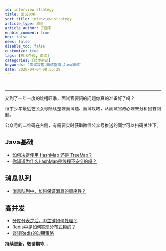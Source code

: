 ```yaml
---
id: interview-strategy
title: 面试攻略
sort_title: interview-strategy
article_type: 原创
article_author: 于起宇
enable_comment: true
hot: false
news: false
disable_toc: false
customize: true
tags: [技术杂谈, 面试]
categories: [技术杂谈]
keywords: '面试攻略,面试指南,Java面试'
date: 2020-04-04 08:55:29
---
```

<br/>
<hr/>
又到了一年一度的跳槽旺季，面试官要问的问题你真的准备好了吗？

恒宇少年最近在公众号陆续整理面试题、面试攻略，从面试官的心理来分析回答问题。

公众号的二维码在右侧，有需要实时获取微信公众号推送的同学可以扫码关注下。

## Java基础

- [如何决定使用 HashMap 还是 TreeMap？](https://mp.weixin.qq.com/s/jIgOYPNmqbIV2Rl88fIbuQ)
- [你知道为什么HashMap是线程不安全的吗？](https://mp.weixin.qq.com/s/clsLRcITtXjQ8l3RM1yJkg)


## 消息队列

- [消息队列中，如何保证消息的顺序性？](https://mp.weixin.qq.com/s/F12iOVgFkMubGMZe0Ew9eg)

## 高并发

- [分库分表之后，ID主键如何处理？](https://mp.weixin.qq.com/s/iORvAYxqgYK9r7KhpHD8RA)
- [Redis中是如何实现分布式锁的？](https://mp.weixin.qq.com/s/L9iP8vUsXDSSC2HqitKAyw)
- [谈谈Redis的过期策略](https://mp.weixin.qq.com/s/uyZ9wwIgTBU9S_HmZ220gg)

**持续更新，敬请期待...**